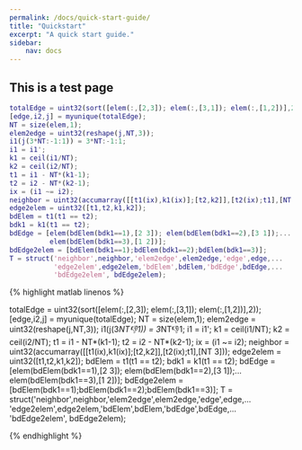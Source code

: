 ```yaml
---
permalink: /docs/quick-start-guide/
title: "Quickstart"
excerpt: "A quick start guide."
sidebar:
    nav: docs
---
```


## This is a test page

```matlab
totalEdge = uint32(sort([elem(:,[2,3]); elem(:,[3,1]); elem(:,[1,2])],2));
[edge,i2,j] = myunique(totalEdge);
NT = size(elem,1);
elem2edge = uint32(reshape(j,NT,3));
i1(j(3*NT:-1:1)) = 3*NT:-1:1; 
i1 = i1';
k1 = ceil(i1/NT); 
k2 = ceil(i2/NT); 
t1 = i1 - NT*(k1-1);
t2 = i2 - NT*(k2-1);
ix = (i1 ~= i2); 
neighbor = uint32(accumarray([[t1(ix),k1(ix)];[t2,k2]],[t2(ix);t1],[NT 3]));
edge2elem = uint32([t1,t2,k1,k2]);
bdElem = t1(t1 == t2);
bdk1 = k1(t1 == t2);
bdEdge = [elem(bdElem(bdk1==1),[2 3]); elem(bdElem(bdk1==2),[3 1]);...
          elem(bdElem(bdk1==3),[1 2])];
bdEdge2elem = [bdElem(bdk1==1);bdElem(bdk1==2);bdElem(bdk1==3)];
T = struct('neighbor',neighbor,'elem2edge',elem2edge,'edge',edge,...
           'edge2elem',edge2elem,'bdElem',bdElem,'bdEdge',bdEdge,...
           'bdEdge2elem', bdEdge2elem);
```

{% highlight matlab linenos %}

totalEdge = uint32(sort([elem(:,[2,3]); elem(:,[3,1]); elem(:,[1,2])],2));
[edge,i2,j] = myunique(totalEdge);
NT = size(elem,1);
elem2edge = uint32(reshape(j,NT,3));
i1(j(3*NT:-1:1)) = 3*NT:-1:1; 
i1 = i1';
k1 = ceil(i1/NT); 
k2 = ceil(i2/NT); 
t1 = i1 - NT*(k1-1);
t2 = i2 - NT*(k2-1);
ix = (i1 ~= i2); 
neighbor = uint32(accumarray([[t1(ix),k1(ix)];[t2,k2]],[t2(ix);t1],[NT 3]));
edge2elem = uint32([t1,t2,k1,k2]);
bdElem = t1(t1 == t2);
bdk1 = k1(t1 == t2);
bdEdge = [elem(bdElem(bdk1==1),[2 3]); elem(bdElem(bdk1==2),[3 1]);...
          elem(bdElem(bdk1==3),[1 2])];
bdEdge2elem = [bdElem(bdk1==1);bdElem(bdk1==2);bdElem(bdk1==3)];
T = struct('neighbor',neighbor,'elem2edge',elem2edge,'edge',edge,...
           'edge2elem',edge2elem,'bdElem',bdElem,'bdEdge',bdEdge,...
           'bdEdge2elem', bdEdge2elem);

{% endhighlight %}